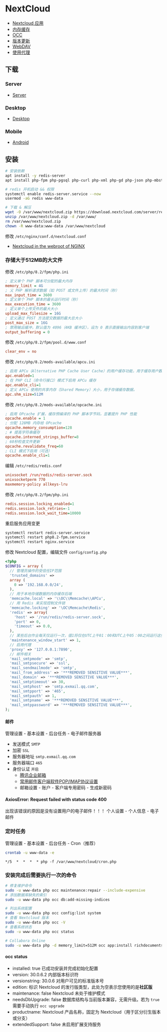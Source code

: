 # NextCloud

- [Nextcloud 应用](./apps.md)
- [内存缓存](./MemoryCache.md)
- [OCC](./OCC.md)
- [版本更新](./update.md)
- [WebDAV](./WebDAV.md)
- [使用代理](./proxy.md)

## 下载

### Server

- [Server](https://download.nextcloud.com/server/releases/latest.zip)

### Desktop

- [Desktop](https://download.nextcloud.com/desktop/releases/)

### Mobile

- [Android](https://download.nextcloud.com/android/)

## 安装

```sh
# 安装依赖
apt install -y redis-server
apt install php-fpm php-pgsql php-curl php-xml php-gd php-json php-mbstring php-zip php-bz2 php-intl php-gmp php-apcu php-imagick php-bcmath php-redis

# redis 开机启动 && 权限
systemctl enable redis-server.service --now
usermod -aG redis www-data

# 下载 & 解压
wget -O /var/www/nextcloud.zip https://download.nextcloud.com/server/releases/latest.zip
unzip /var/www/nextcloud.zip -d /var/www/
rm /var/www/nextcloud.zip
chown -R www-data:www-data /var/www/nextcloud
```

修改 `/etc/nginx/conf.d/nextcloud.conf`

- [Nextcloud in the webroot of NGINX](https://docs.nextcloud.com/server/latest/admin_manual/installation/nginx.html#nginx-webroot-example)

### 存储大于512MB的大文件

修改 `/etc/php/8.2/fpm/php.ini`

```php.ini
; 定义单个 PHP 脚本可分配的最大内存
memory_limit = 4G
; 义 PHP 解析请求数据（如 POST 或文件上传）的最大时间（秒）
max_input_time = 3600
; 定义单个 PHP 脚本的最长运行时间（秒）
max_execution_time = 3600
; 定义单个上传文件的最大大小
upload_max_filesize = 16G
; 定义通过 POST 方法提交数据的最大总大小
post_max_size = 16G
; 禁用输出缓冲，默认值为 4096（4KB 缓冲区），设为 0 表示直接输出内容到客户端
output_buffering = 0
```

修改 `/etc/php/8.2/fpm/pool.d/www.conf`

```www.conf
clear_env = no
```

修改 `/etc/php/8.2/mods-available/apcu.ini`

```apcu.ini
; 启用 APCu（Alternative PHP Cache User Cache）的用户缓存功能，用于缓存用户数据（如变量、对象等），提升应用性能。
apc.enabled=1
; 在 PHP CLI（命令行接口）模式下启用 APCu 缓存
apc.enable_cli=1
; 定义 APCu 使用的共享内存（Shared Memory）大小，用于存储缓存数据。
apc.shm_size=512M
```

修改 `/etc/php/8.2/mods-available/opcache.ini`

```opcache.ini
; 启用 OPcache 扩展，缓存预编译的 PHP 脚本字节码，显著提升 PHP 性能
opcache.enable = 1
; 分配 128MB 内存给 OPcache
opcache.memory_consumption=128
; # 提高字符串缓存
opcache.interned_strings_buffer=8
; 60秒检查文件更新
opcache.revalidate_freq=60
; CLI 模式下启用（可选）
opcache.enable_cli=1
```

编辑 `/etc/redis/redis.conf`

```conf
unixsocket /run/redis/redis-server.sock
unixsocketperm 770
maxmemory-policy allkeys-lru
```

修改 `/etc/php/8.2/fpm/php.ini`

```php.ini
redis.session.locking_enabled=1
redis.session.lock_retries=-1
redis.session.lock_wait_time=10000
```

重启服务应用变更

```sh
systemctl restart redis-server.service
systemctl restart php8.2-fpm.service
systemctl restart nginx.service
```

修改 Nextcloud 配置，编辑文件 `config/config.php`

```php
<?php
$CONFIG = array (
  // 管理员操作的受信任IP范围
  'trusted_domains' =>
  array (
    0 => '192.168.0.0/24',
  ),
  // 用于本地存储数据的内存缓存后端
  'memcache.local' => '\\OC\\Memcache\\APCu',
  // 用 Redis 来实现控制文件锁
  'memcache.locking' => '\OC\Memcache\Redis',
  'redis' => array(
    'host' => '/run/redis/redis-server.sock',
    'port' => 0,
    'timeout' => 0.0,
  ),
  // 某些后台作业每天仅运行一次，值1将仅在UTC上午01：00和UTC上午05：00之间运行这些后台作业。
  'maintenance_window_start' => 1,
  // 启用代理
  'proxy' => '127.0.0.1:7890',
  // 邮件相关
  'mail_smtpmode' => 'smtp',
  'mail_smtpsecure' => 'ssl',
  'mail_sendmailmode' => 'smtp',
  'mail_from_address' => '***REMOVED SENSITIVE VALUE***',
  'mail_domain' => '***REMOVED SENSITIVE VALUE***',
  'mail_smtptimeout' => 30,
  'mail_smtphost' => 'smtp.exmail.qq.com',
  'mail_smtpport' => '465',
  'mail_smtpauth' => 1,
  'mail_smtpname' => '***REMOVED SENSITIVE VALUE***',
  'mail_smtppassword' => '***REMOVED SENSITIVE VALUE***',
);
```

#### 邮件

管理设置 - 基本设置 - 后台任务 - 电子邮件服务器

- 发送模式 `SMTP`
- 加密 `SSL`
- 服务器地址 `smtp.exmail.qq.com`
- 服务器端口 `465`
- 身份认证 `开启`
  - [腾讯企业邮箱](https://exmail.qq.com/)
  - [常用邮件客户端软件POP/IMAP协议设置](https://open.work.weixin.qq.com/help2/pc/19886?person_id=1)
  - 邮箱设置 - 账户 - 客户端专用密码 - 生成新密码

#### AxiosError: Request failed with status code 400

出现该错误的原因是没有设置用户的电子邮件！！！
个人设置 - 个人信息 - 电子邮件

### 定时任务

管理设置 - 基本设置 - 后台任务 - Cron（推荐）

```sh
crontab -u www-data -e
```

```crontab
*/5  *  *  *  * php -f /var/www/nextcloud/cron.php
```

### 安装完成后需要执行一次的命令

```sh
# 修复维护命令
sudo -u www-data php occ maintenance:repair --include-expensive
# 添加数据库缺失的索引
sudo -u www-data php occ db:add-missing-indices

# 列出系统配置
sudo -u www-data php occ config:list system
# 查看 Nextcloud 版本
sudo -u www-data php occ -V
# 查看系统状态
sudo -u www-data php occ status

# Collabora Online
sudo -u www-data php -d memory_limit=512M occ app:install richdocumentscode
```

#### occ status

- installed: true 已成功安装并完成初始化配置
- version: 30.0.6.2 内部版本标识符
- versionstring: 30.0.6 对用户可见的标准版本号
- edition: 标识 Nextcloud 的发行版类型，此处为空表示您使用的是**社区版**
- maintenance: false Nextcloud 未处于维护模式
- needsDbUpgrade: false 数据库结构与当前版本兼容，无需升级。若为 `true` 需要手动执行 `occ upgrade`
- productname: Nextcloud 产品名称，固定为 Nextcloud（用于区分衍生版本或分支）
- extendedSupport: false 未启用扩展支持服务
